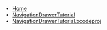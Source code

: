 <!-- docs/_sidebar.md -->
- [Home](/)
- [NavigationDrawerTutorial](Tutorials/NavigationDrawerTutorial/NavigationDrawerTutorial/)
- [NavigationDrawerTutorial.xcodeproj](Tutorials/NavigationDrawerTutorial/NavigationDrawerTutorial.xcodeproj/)
